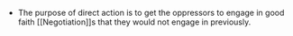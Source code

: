 - The purpose of direct action is to get the oppressors to engage in good faith [[Negotiation]]s that they would not engage in previously.